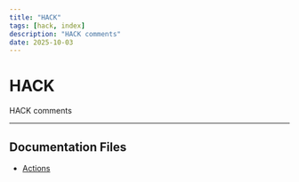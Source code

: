 ```yaml
---
title: "HACK"
tags: [hack, index]
description: "HACK comments"
date: 2025-10-03
---
```


# HACK

HACK comments

---

## Documentation Files

- [Actions](hack/actions)
